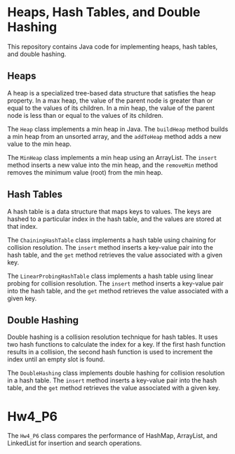 # Heaps, Hash Tables, and Double Hashing

This repository contains Java code for implementing heaps, hash tables, and double hashing.

## Heaps

A heap is a specialized tree-based data structure that satisfies the heap property. In a max heap, the value of the parent node is greater than or equal to the values of its children. In a min heap, the value of the parent node is less than or equal to the values of its children.

The `Heap` class implements a min heap in Java. The `buildHeap` method builds a min heap from an unsorted array, and the `addToHeap` method adds a new value to the min heap.

The `MinHeap` class implements a min heap using an ArrayList. The `insert` method inserts a new value into the min heap, and the `removeMin` method removes the minimum value (root) from the min heap.

## Hash Tables

A hash table is a data structure that maps keys to values. The keys are hashed to a particular index in the hash table, and the values are stored at that index.

The `ChainingHashTable` class implements a hash table using chaining for collision resolution. The `insert` method inserts a key-value pair into the hash table, and the `get` method retrieves the value associated with a given key.

The `LinearProbingHashTable` class implements a hash table using linear probing for collision resolution. The `insert` method inserts a key-value pair into the hash table, and the `get` method retrieves the value associated with a given key.

## Double Hashing

Double hashing is a collision resolution technique for hash tables. It uses two hash functions to calculate the index for a key. If the first hash function results in a collision, the second hash function is used to increment the index until an empty slot is found.

The `DoubleHashing` class implements double hashing for collision resolution in a hash table. The `insert` method inserts a key-value pair into the hash table, and the `get` method retrieves the value associated with a given key.

# Hw4_P6

The `Hw4_P6` class compares the performance of HashMap, ArrayList, and LinkedList for insertion and search operations.